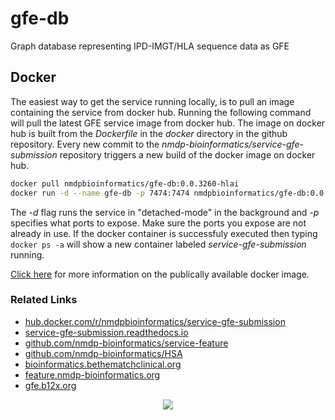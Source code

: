 # gfe-db
Graph database representing IPD-IMGT/HLA sequence data as GFE


## Docker
The easiest way to get the service running locally, is to pull an image containing the service from docker hub. Running the following command will pull the latest GFE service image from docker hub. The image on docker hub is built from the *Dockerfile* in the *docker* directory in the github repository. Every new commit to the *nmdp-bioinformatics/service-gfe-submission* repository triggers a new build of the docker image on docker hub.

```bash
docker pull nmdpbioinformatics/gfe-db:0.0.3260-hlai
docker run -d --name gfe-db -p 7474:7474 nmdpbioinformatics/gfe-db:0.0.3260-hlai
```
The *-d* flag runs the service in "detached-mode" in the background and *-p* specifies what ports to expose. Make sure the ports you expose are not already in use. If the docker container is successfuly executed then typing ``docker ps -a`` will show a new container labeled *service-gfe-submission* running. 

[Click here](https://hub.docker.com/r/nmdpbioinformatics/gfe-db/) for more information on the publically available docker image. 



### Related Links

 * [hub.docker.com/r/nmdpbioinformatics/service-gfe-submission](https://hub.docker.com/r/nmdpbioinformatics/service-gfe-submission)
 * [service-gfe-submission.readthedocs.io](https://service-gfe-submission.readthedocs.io/en/latest/index.html)
 * [github.com/nmdp-bioinformatics/service-feature](https://github.com/nmdp-bioinformatics/service-feature)
 * [github.com/nmdp-bioinformatics/HSA](https://github.com/nmdp-bioinformatics/HSA)
 * [bioinformatics.bethematchclinical.org](https://bioinformatics.bethematchclinical.org)
 * [feature.nmdp-bioinformatics.org](https://feature.nmdp-bioinformatics.org)
 * [gfe.b12x.org](http://gfe.b12x.org)

<p align="center">
  <img src="https://bethematch.org/content/site/images/btm_logo.png">
</p>



